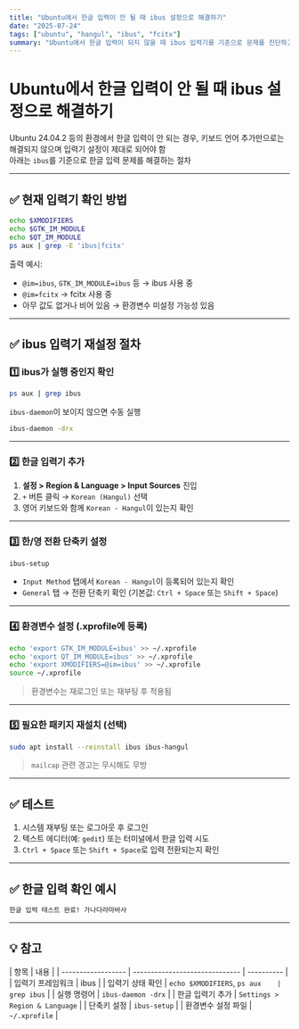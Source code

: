 ```yaml
---
title: "Ubuntu에서 한글 입력이 안 될 때 ibus 설정으로 해결하기"
date: "2025-07-24"
tags: ["ubuntu", "hangul", "ibus", "fcitx"]
summary: "Ubuntu에서 한글 입력이 되지 않을 때 ibus 입력기를 기준으로 문제를 진단하고 설정을 통해 해결하는 전체 과정을 정리"
---
```


# Ubuntu에서 한글 입력이 안 될 때 ibus 설정으로 해결하기

Ubuntu 24.04.2 등의 환경에서 한글 입력이 안 되는 경우, 키보드 언어 추가만으로는 해결되지 않으며 입력기 설정이 제대로 되어야 함  
아래는 `ibus`를 기준으로 한글 입력 문제를 해결하는 절차

---

## ✅ 현재 입력기 확인 방법

```bash
echo $XMODIFIERS
echo $GTK_IM_MODULE
echo $QT_IM_MODULE
ps aux | grep -E 'ibus|fcitx'
```

출력 예시:

- `@im=ibus`, `GTK_IM_MODULE=ibus` 등 → ibus 사용 중
- `@im=fcitx` → fcitx 사용 중
- 아무 값도 없거나 비어 있음 → 환경변수 미설정 가능성 있음

---

## ✅ ibus 입력기 재설정 절차

### 1️⃣ ibus가 실행 중인지 확인

```bash
ps aux | grep ibus
```

`ibus-daemon`이 보이지 않으면 수동 실행

```bash
ibus-daemon -drx
```

---

### 2️⃣ 한글 입력기 추가

1. **설정 > Region & Language > Input Sources** 진입
2. `+` 버튼 클릭 → `Korean (Hangul)` 선택
3. 영어 키보드와 함께 `Korean - Hangul`이 있는지 확인

---

### 3️⃣ 한/영 전환 단축키 설정

```bash
ibus-setup
```

- `Input Method` 탭에서 `Korean - Hangul`이 등록되어 있는지 확인
- `General` 탭 → 전환 단축키 확인 (기본값: `Ctrl + Space` 또는 `Shift + Space`)

---

### 4️⃣ 환경변수 설정 (.xprofile에 등록)

```bash
echo 'export GTK_IM_MODULE=ibus' >> ~/.xprofile
echo 'export QT_IM_MODULE=ibus' >> ~/.xprofile
echo 'export XMODIFIERS=@im=ibus' >> ~/.xprofile
source ~/.xprofile
```

> 환경변수는 재로그인 또는 재부팅 후 적용됨

---

### 5️⃣ 필요한 패키지 재설치 (선택)

```bash
sudo apt install --reinstall ibus ibus-hangul
```

> `mailcap` 관련 경고는 무시해도 무방

---

## ✅ 테스트

1. 시스템 재부팅 또는 로그아웃 후 로그인
2. 텍스트 에디터(예: `gedit`) 또는 터미널에서 한글 입력 시도
3. `Ctrl + Space` 또는 `Shift + Space`로 입력 전환되는지 확인

---

## ✅ 한글 입력 확인 예시

```bash
한글 입력 테스트 완료! 가나다라마바사
```

---

## 💡 참고

| 항목               | 내용                           |
| ------------------ | ------------------------------ | ---------- |
| 입력기 프레임워크  | ibus                           |
| 입력기 상태 확인   | `echo $XMODIFIERS`, `ps aux    | grep ibus` |
| 실행 명령어        | `ibus-daemon -drx`             |
| 한글 입력기 추가   | `Settings > Region & Language` |
| 단축키 설정        | `ibus-setup`                   |
| 환경변수 설정 파일 | `~/.xprofile`                  |
